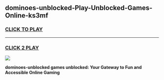 
## dominoes-unblocked-Play-Unblocked-Games-Online-ks3mf
<h3>
<a href="https://premium76.site?title=dominoes-unblocked&ref=25A">CLICK TO PLAY</a></h3>
<hr>

<h3>
<a href="https://premium76.site?title=dominoes-unblocked&ref=25A">CLICK 2 PLAY</a>
  
</h3>

<a href="https://premium76.site?title=dominoes-unblocked&ref=25A"><img src="https://clearcache.store/games.png"></a>


**dominoes-unblocked games unblocked: Your Gateway to Fun and Accessible Online Gaming**
